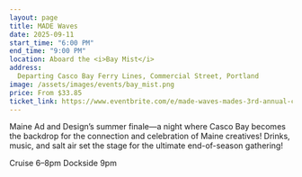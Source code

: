 ```yaml
---
layout: page
title: MADE Waves
date: 2025-09-11
start_time: "6:00 PM"
end_time: "9:00 PM"
location: Aboard the <i>Bay Mist</i>
address:
  Departing Casco Bay Ferry Lines, Commercial Street, Portland
image: /assets/images/events/bay_mist.png
price: From $33.85
ticket_link: https://www.eventbrite.com/e/made-waves-mades-3rd-annual-casco-bay-cruise-tickets-1617827719259?aff=oddtdtcreator
---
```


Maine Ad and Design’s summer finale—a night where Casco Bay becomes the backdrop for the connection and celebration of Maine creatives! Drinks, music, and salt air set the stage for the ultimate end-of-season gathering!

Cruise 6–8pm
Dockside 9pm